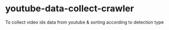 # youtube-data-collect-crawler
To collect video ids data from youtube &amp; sorting according to detection type
